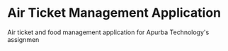 # Air Ticket Management Application
Air ticket and food management application for Apurba Technology's assignmen

